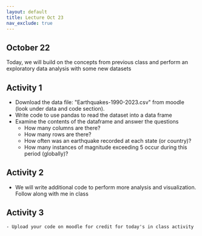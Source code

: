 ```yaml
---
layout: default
title: Lecture Oct 23
nav_exclude: true
---
```



October 22
---


Today, we will build on the concepts from previous class and perform an exploratory data analysis with 
some new datasets


## Activity 1
- Download the data file: "Earthquakes-1990-2023.csv" from moodle (look under data and code section).
- Write code to use pandas to read the dataset into a data frame
- Examine the contents of the dataframe and answer the questions
    - How many columns are there?
    - How many rows are there?
    - How often was an earthquake recorded at each state (or country)?
    - How many instances of magnitude exceeding 5 occur during this period (globally)?
 

## Activity 2
  - We will write additional code to perform more analysis and visualization. Follow along with me in 
  class
  
## Activity 3
    - Upload your code on moodle for credit for today's in class activity

    


